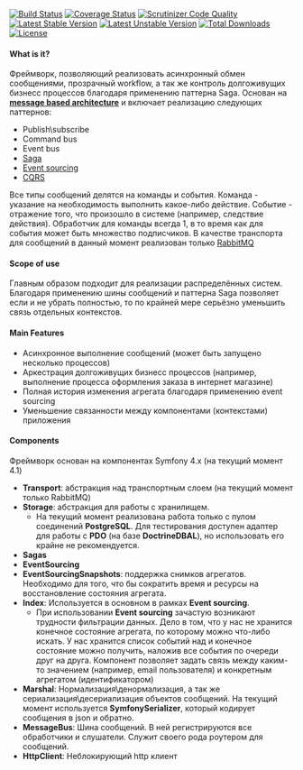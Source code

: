 [![Build Status](https://travis-ci.org/mmasiukevich/service-bus.svg?branch=master)](https://travis-ci.org/mmasiukevich/service-bus)
[![Coverage Status](https://coveralls.io/repos/github/mmasiukevich/service-bus/badge.svg?branch=master)](https://coveralls.io/github/mmasiukevich/service-bus?branch=master)
[![Scrutinizer Code Quality](https://scrutinizer-ci.com/g/mmasiukevich/service-bus/badges/quality-score.png?b=master)](https://scrutinizer-ci.com/g/mmasiukevich/service-bus/?branch=master)
[![Latest Stable Version](https://poser.pugx.org/mmasiukevich/service-bus/v/stable)](https://packagist.org/packages/mmasiukevich/service-bus)
[![Latest Unstable Version](https://poser.pugx.org/mmasiukevich/service-bus/v/unstable)](https://packagist.org/packages/mmasiukevich/service-bus)
[![Total Downloads](https://poser.pugx.org/mmasiukevich/service-bus/downloads)](https://packagist.org/packages/mmasiukevich/service-bus)
[![License](https://poser.pugx.org/mmasiukevich/service-bus/license)](https://packagist.org/packages/mmasiukevich/service-bus)

####   What is it?
Фреймворк, позволяющий реализовать асинхронный обмен сообщениями, прозрачный workflow, а так же контроль долгоживущих бизнесс процессов благодаря применению паттерна Saga. 
Основан на **[message based architecture](https://www.enterpriseintegrationpatterns.com/patterns/messaging/Messaging.html)** и включает реализацию следующих паттернов:
  - Publish\subscribe
  - Command bus
  - Event bus
  - [Saga](https://microservices.io/patterns/data/saga.html)
  - [Event sourcing](https://microservices.io/patterns/data/event-sourcing.html)
  - [CQRS](https://microservices.io/patterns/data/cqrs.html)

Все типы сообщений делятся на команды и события. Команда - указание на необходимость выполнить какое-либо действие. Событие - отражение того, что произошло в системе (например, следствие действия). Обработчик для команды всегда 1, в то время как для события может быть множество подписчиков.
В качестве транспорта для сообщений в данный момент реализован только [RabbitMQ](https://www.rabbitmq.com/)

#### Scope of use
Главным образом подходит для реализации распределённых систем. Благодаря применению шины сообщений и паттерна Saga позволяет если и не убрать полностью, то по крайней мере серьёзно уменьшить связь отдельных контекстов.

#### Main Features
 - Асинхронное выполнение сообщений (может быть запущено несколько процессов)
 - Аркестрация долгоживущих бизнесс процессов (например, выполнение процесса оформления заказа в интернет магазине)
 - Полная история изменения агрегата благодаря применению event sourcing
 - Уменьшение связанности между компонентами (контекстами) приложения

#### Components 
Фреймворк основан на компонентах Symfony 4.x (на текущий момент 4.1)
- **Transport**: абстракция над транспортным слоем (на текущий момент только RabbitMQ)
- **Storage**: абстракция для работы с хранилищем. 
  - На текущий момент реализована работа только с пулом соединений **PostgreSQL**. Для тестирования доступен адаптер для работы с **PDO** (на базе **DoctrineDBAL**), но использовать его крайне не рекомендуется.
- **Sagas**
- **EventSourcing**
- **EventSourcingSnapshots**: поддержка снимков агрегатов. Необходимо для того, что бы сократить время и ресурсы на восстановление состояния агрегата.
- **Index**: Используется в основном в рамках **Event sourcing**.
  - При использовании **Event sourcing** зачастую возникают трудности фильтрации данных. Дело в том, что у нас не хранится конечное состояние агрегата, по которому можно что-либо искать. У нас хранится список событий над и конечное состояние можно получить, наложив все события по очереди друг на друга. Компонент позволяет задать связь между каким-то значением (например, email пользователя) и конкретным агрегатом (идентификатором)
- **Marshal**: Нормализация\денормализация, а так же сериализация\десериализация объектов сообщений. На текущий момент используется **SymfonySerializer**, который кодирует сообщения в json и обратно.
- **MessageBus**: Шина сообщений. В ней регистрируются все обработчики и слушатели. Служит своего рода роутером для сообщений.
- **HttpClient**: Неблокирующий http клиент
